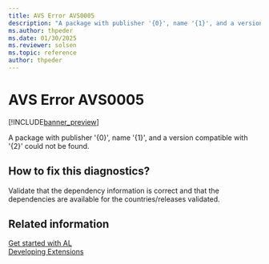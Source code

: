 ```yaml
---
title: AVS Error AVS0005
description: "A package with publisher '{0}', name '{1}', and a version compatible with '{2}' could not be found."
ms.author: thpeder
ms.date: 01/30/2025
ms.reviewer: solsen
ms.topic: reference
author: thpeder
---
```


# AVS Error AVS0005

[!INCLUDE[banner_preview](../includes/banner_preview.md)]

A package with publisher '{0}', name '{1}', and a version compatible with '{2}' could not be found.

## How to fix this diagnostics?

Validate that the dependency information is correct and that the dependencies are available for the countries/releases validated.

## Related information

[Get started with AL](../devenv-get-started.md)  
[Developing Extensions](../devenv-dev-overview.md)  
